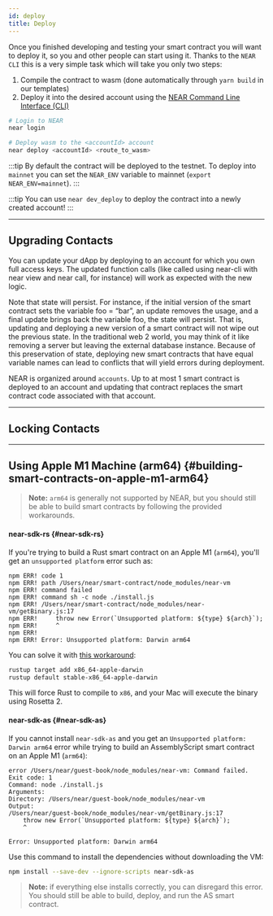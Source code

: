 ```yaml
---
id: deploy
title: Deploy
---
```

Once you finished developing and testing your smart contract you will want to deploy it, so you and
other people can start using it. Thanks to the `NEAR CLI` this is a very simple task which will take
you only two steps:

1. Compile the contract to wasm (done automatically through `yarn build` in our templates)
2. Deploy it into the desired account using the [NEAR Command Line Interface (CLI)](/concepts/tools/near-cli)

```bash
# Login to NEAR
near login

# Deploy wasm to the <accountId> account
near deploy <accountId> <route_to_wasm>
```

:::tip
By default the contract will be deployed to the testnet. To deploy into `mainnet` you can set the `NEAR_ENV` variable to mainnet (`export NEAR_ENV=mainnet`).
:::

:::tip
You can use `near dev_deploy` to deploy the contract into a newly created account!
:::

---

## Upgrading Contacts
You can update your dApp by deploying to an account for which you own full access keys. The updated function calls (like called using near-cli with near view and near call, for instance) will work as expected with the new logic. 

Note that state will persist. For instance, if the initial version of the smart contract sets the variable foo = “bar”, an update removes the usage, and a final update brings back the variable foo, the state will persist. That is, updating and deploying a new version of a smart contract will not wipe out the previous state. In the traditional web 2 world, you may think of it like removing a server but leaving the external database instance. Because of this preservation of state, deploying new smart contracts that have equal variable names can lead to conflicts that will yield errors during deployment.

NEAR is organized around `accounts`. Up to at most 1 smart contract is deployed to an account and updating that contract replaces the smart contract code associated with that account. 

---

## Locking Contacts

---

## Using Apple M1 Machine (arm64) {#building-smart-contracts-on-apple-m1-arm64}

> **Note:** `arm64` is generally not supported by NEAR, but you should still be able to build smart
> contracts by following the provided workarounds.

#### near-sdk-rs {#near-sdk-rs}

If you're trying to build a Rust smart contract on an Apple M1 (`arm64`), you'll get an `unsupported platform` error such as:

```text
npm ERR! code 1
npm ERR! path /Users/near/smart-contract/node_modules/near-vm
npm ERR! command failed
npm ERR! command sh -c node ./install.js
npm ERR! /Users/near/smart-contract/node_modules/near-vm/getBinary.js:17
npm ERR!     throw new Error(`Unsupported platform: ${type} ${arch}`);
npm ERR!     ^
npm ERR!
npm ERR! Error: Unsupported platform: Darwin arm64
```

You can solve it with [this workaround](https://t.me/neardev/13310):

```sh
rustup target add x86_64-apple-darwin
rustup default stable-x86_64-apple-darwin
```

This will force Rust to compile to `x86`, and your Mac will execute the binary using Rosetta 2.

#### near-sdk-as {#near-sdk-as}

If you cannot install `near-sdk-as` and you get an `Unsupported platform: Darwin arm64` error while trying to build an AssemblyScript smart contract on an Apple M1 (`arm64`):

```text
error /Users/near/guest-book/node_modules/near-vm: Command failed.
Exit code: 1
Command: node ./install.js
Arguments:
Directory: /Users/near/guest-book/node_modules/near-vm
Output:
/Users/near/guest-book/node_modules/near-vm/getBinary.js:17
    throw new Error(`Unsupported platform: ${type} ${arch}`);
    ^

Error: Unsupported platform: Darwin arm64
```

Use this command to install the dependencies without downloading the VM:

```sh
npm install --save-dev --ignore-scripts near-sdk-as
```

> **Note:** if everything else installs correctly, you can disregard this error.
> You should still be able to build, deploy, and run the AS smart contract.